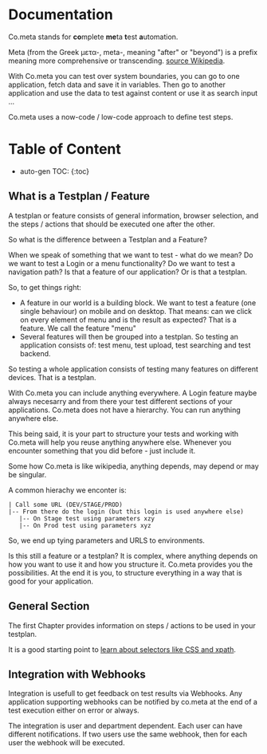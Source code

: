 # Documentation

Co.meta stands for **co**mplete **me**ta **t**est **a**utomation. 

Meta (from the Greek μετα-, meta-, meaning "after" or "beyond") is a prefix meaning more comprehensive or transcending. [source Wikipedia](https://en.wikipedia.org/wiki/Meta). 

With Co.meta you can test over system boundaries, you can go to one application, fetch data and save it in variables. Then go to another application and use the data to test against content or use it as search input ...

Co.meta uses a now-code / low-code approach to define test steps. 


# Table of Content
* auto-gen TOC:
{:toc}


## What is a Testplan / Feature

A testplan or feature consists of general information, browser selection, and the steps / actions that should be executed one after the other. 

So what is the difference between a Testplan and a Feature?

When we speak of something that we want to test - what do we mean?  Do we want to test a Login or a menu functionality? Do we want to test a navigation path?
Is that a feature of our application? Or is that a testplan.

So, to get things right:

* A feature in our world is a building block. We want to test a feature (one single behaviour) on mobile and on desktop. That means: can we click on every element of menu and is the result as expected? That is a feature. We call the feature "menu"
* Several features will then be grouped into a testplan. So testing an application consists of: test menu, test upload, test searching and test backend.

So testing a whole application consists of testing many features on different devices. That is a testplan.

With Co.meta you can include anything everywhere. A Login feature maybe always necesarry and from there your test different sections of your applications.
Co.meta does not have a hierarchy. You can run anything anywhere else.

This being said, it is your part to structure your tests and working with Co.meta will help you reuse anything anywhere else. Whenever you encounter something that you did before - just include it.

Some how Co.meta is like wikipedia, anything depends, may depend or may be singular.

A common hierachy we enconter is:
```
| Call some URL (DEV/STAGE/PROD)
|-- From there do the login (but this login is used anywhere else)
   |-- On Stage test using parameters xzy
   |-- On Prod test using parameters xyz
```

So, we end up tying parameters and URLS to environments.

Is this still a feature or a testplan? It is complex, where anything depends on how you want to use it and how you structure it. Co.meta provides you the possibilities. At the end it is you, to structure everything in a way that is good for your application.


## General Section 

The first Chapter provides information on steps / actions to be used in your testplan.

It is a good starting point to [learn about selectors like CSS and xpath](css-xpath.md). 


## Integration with Webhooks

Integration is usefull to get feedback on test results via Webhooks. Any application supporting webhooks can be notified by co.meta at the end of a test execution either on error or always.

The integration is user and department dependent. Each user can have different notifications. If two users use the same webhook, then for each user the webhook will be executed.

